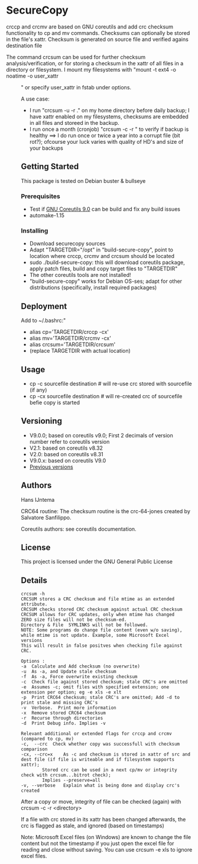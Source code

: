 # SecureCopy

crccp and crcmv are based on GNU coreutils and add crc checksum functionality to cp and mv commands. 
Checksums can optionally be stored in the file's xattr. 
Checksum is generated on source file and verified agains destination file

The command crcsum can be used for further checksum analysis/verification, or for storing a checksum in the xattr of all files in a directory or filesystem.
I mount my filesystems with "mount -t ext4 -o noatime -o user_xattr <device> <dir>" or specify user_xattr in fstab under options.


A use case:
- I run "crcsum -u -r ." on my home directory before daily backup; I have xattr enabled on my filesystems, checksums are embedded in all files and storeed in the backup.
- I run once a month (cronjob) "crcsum -c -r <backupdestination>" to verify if backup is healthy
==> I do run once or twice a year into a corrupt file (bit rot?); ofcourse your luck varies with quality of HD's and size of your backups 


## Getting Started

This package is tested on Debian buster & bullseye

### Prerequisites

* Test if [GNU Coreutils 9.0](https://ftp.gnu.org/gnu/coreutils/coreutils-9.0.tar.xz) can be build and fix any build issues 
* automake-1.15

### Installing

* Download securecopy sources
* Adapt "TARGETDIR="/opt" in "build-secure-copy", point to location where crccp, crcmv and crcsum should be located
* sudo ./build-secure-copy: this will download coreutils package, apply patch files, build and copy target files to "TARGETDIR"
* The other coreutils tools are not installed!
* "build-secure-copy" works for Debian OS-ses; adapt for other distributions (specifically, install required packages)

## Deployment

Add to ~/.bashrc:"
* alias cp='TARGETDIR/crccp -cx'
* alias mv='TARGETDIR/crcmv -cx'
* alias crcsum='TARGETDIR/crcsum'
* (replace TARGETDIR with actual location)

## Usage
* cp -c sourcefile destination # will re-use crc stored with sourcefile (if any)
* cp -cx sourcefile destination # will re-created crc of sourcefile befie copy is started

## Versioning
* V9.0.0; based on coreutils v9.0; First 2 decimals of version number refer to coreutils version
* V2.1: based on coreutils v8.32
* V2.0: based on coreutils v8.31 
* V9.0.x: based on coreutils V9.0
* [Previous versions](https://sourceforge.net/projects/crcsum/https://sourceforge.net/projects/crcsum/)

## Authors

Hans IJntema

CRC64 routine:
The checksum routine is the crc-64-jones created by Salvatore Sanfilippo.

Coreutils authors: see coreutils documentation.

## License

This project is licensed under the GNU General Public License

## Details

```
crcsum -h
CRCSUM stores a CRC checksum and file mtime as an extended attribute.
CRCSUM checks stored CRC checksum against actual CRC checksum
CRCSUM allows for CRC updates, only when mtime has changed
ZERO size files will not be checksum-ed.
Directory & File  SYMLINKS will not be followed.
NOTE: Some programs do change file content (even w/o saving),
while mtime is not update. Example, some Microsoft Excel versions
This will result in false positves when checking file against CRC.
```

```
Options :
-a  Calculate and Add checksum (no overwrite)
-u  As -a, and Update stale checksum
-f  As -a, Force overwrite existing checksum
-c  Check file against stored checksum; stale CRC's are omitted
-e  Assumes -c; omit files with specified extension; one extension per option; eg -e xls -e xlt
-p  Print CRC64 checksum; stale CRC's are omitted; Add -d to print stale and missing CRC's
-v  Verbose.  Print more information
-x  Remove stored CRC64 checksum
-r  Recurse through directories
-d  Print Debug info. Implies -v
```

```
Relevant additional or extended flags for crccp and crcmv (compared to cp, mv)
-c,  --crc	Check whether copy was successfull with checksum comparison
-cx, --crc=x	As -c and checksum is stored in xattr of src and dest file (if file is writeable and if filesystem supports xattr); 
		Stored crc can be used in a next cp/mv or integrity check with crcsum...bitrot check); 
		Implies --preserve=all
-v, --verbose	Explain what is being done and display crc's created
```
After a copy or move, integrity of file can be checked (again) with crcsum -c -r \<directory\>

If a file with crc stored in its xattr has been changed afterwards, the crc is flagged as stale, and ignored (based on timestamps)

Note: Microsoft Excel files (on Windows) are known to change the file content but not the timestamp if you just open the excel file for reading and close without saving. You can use crcsum -e xls to ignore excel files.
